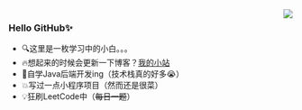 <img align="right" src="https://github-readme-stats.vercel.app/api?username=xhdd123321&show_icons=true&theme=radical">

### Hello GitHub✨

* 🔍这里是一枚学习中的小白。。。
* 🔥想起来的时候会更新一下博客？[我的小站](https://www.zhu-an.cn)
* 📝自学Java后端开发ing（技术栈真的好多😭）
* 💥写过一点小程序项目（然而还是很菜）
* 💡狂刷LeetCode中（~~每日一题~~）
